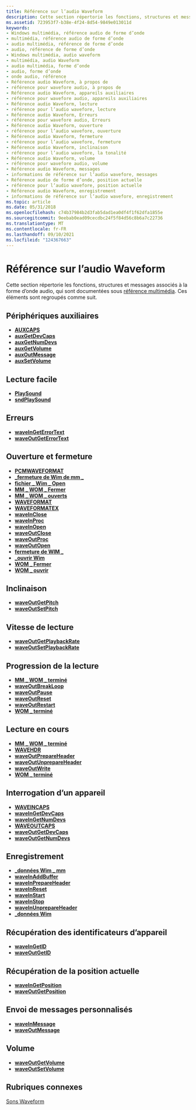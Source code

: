 ```yaml
---
title: Référence sur l’audio Waveform
description: Cette section répertorie les fonctions, structures et messages associés à la forme d’onde audio, qui sont documentées sous référence multimédia. Ces éléments sont regroupés comme suit.
ms.assetid: 723953f7-b38e-4f24-8d54-9849e013011d
keywords:
- Windows multimédia, référence audio de forme d’onde
- multimédia, référence audio de forme d’onde
- audio multimédia, référence de forme d’onde
- audio, référence de forme d’onde
- Windows multimédia, audio waveform
- multimédia, audio Waveform
- audio multimédia, forme d’onde
- audio, forme d’onde
- onde audio, référence
- Référence audio Waveform, à propos de
- référence pour wavefore audio, à propos de
- Référence audio Waveform, appareils auxiliaires
- référence pour wavefore audio, appareils auxiliaires
- Référence audio Waveform, lecture
- référence pour l’audio wavefore, lecture
- Référence audio Waveform, Erreurs
- référence pour wavefore audio, Erreurs
- Référence audio Waveform, ouverture
- référence pour l’audio wavefore, ouverture
- Référence audio Waveform, fermeture
- référence pour l’audio wavefore, fermeture
- Référence audio Waveform, inclinaison
- référence pour l’audio wavefore, la tonalité
- Référence audio Waveform, volume
- référence pour wavefore audio, volume
- Référence audio Waveform, messages
- informations de référence sur l’audio wavefore, messages
- Référence audio de forme d’onde, position actuelle
- référence pour l’audio wavefore, position actuelle
- Référence audio Waveform, enregistrement
- informations de référence sur l’audio wavefore, enregistrement
ms.topic: article
ms.date: 05/31/2018
ms.openlocfilehash: c74b37984b2d3fab5dad1ea0df4f1f62dfa1855e
ms.sourcegitcommit: 9eebab0ead09cecdbc24f5f84d56c8b6a7c22736
ms.translationtype: MT
ms.contentlocale: fr-FR
ms.lasthandoff: 09/10/2021
ms.locfileid: "124367663"
---
```

# <a name="waveform-audio-reference"></a>Référence sur l’audio Waveform

Cette section répertorie les fonctions, structures et messages associés à la forme d’onde audio, qui sont documentées sous [référence multimédia](multimedia-reference.md). Ces éléments sont regroupés comme suit.

## <a name="auxiliary-devices"></a>Périphériques auxiliaires

-   [**AUXCAPS**](/windows/win32/api/mmeapi/ns-mmeapi-auxcaps)
-   [**auxGetDevCaps**](/windows/win32/api/mmeapi/nf-mmeapi-auxgetdevcaps)
-   [**auxGetNumDevs**](/windows/win32/api/mmeapi/nf-mmeapi-auxgetnumdevs)
-   [**auxGetVolume**](/windows/win32/api/mmeapi/nf-mmeapi-auxgetvolume)
-   [**auxOutMessage**](/windows/win32/api/mmeapi/nf-mmeapi-auxoutmessage)
-   [**auxSetVolume**](/windows/win32/api/mmeapi/nf-mmeapi-auxsetvolume)

## <a name="easy-playback"></a>Lecture facile

-   [**PlaySound**](/previous-versions//dd743680(v=vs.85))
-   [**sndPlaySound**](/previous-versions//dd798676(v=vs.85))

## <a name="errors"></a>Erreurs

-   [**waveInGetErrorText**](/windows/win32/api/mmeapi/nf-mmeapi-waveingeterrortext)
-   [**waveOutGetErrorText**](/windows/win32/api/mmeapi/nf-mmeapi-waveoutgeterrortext)

## <a name="opening-and-closing"></a>Ouverture et fermeture

-   [**PCMWAVEFORMAT**](/windows/win32/api/mmreg/ns-mmreg-pcmwaveformat)
-   [**\_fermeture de Wim de mm \_**](mm-wim-close.md)
-   [**fichier \_ Wim \_ Open**](mm-wim-open.md)
-   [**MM \_ WOM \_ Fermer**](mm-wom-close.md)
-   [**MM \_ WOM \_ ouverts**](mm-wom-open.md)
-   [**WAVEFORMAT**](/windows/win32/api/mmreg/ns-mmreg-waveformat)
-   [**WAVEFORMATEX**](/windows/win32/api/mmeapi/ns-mmeapi-waveformatex)
-   [**waveInClose**](/windows/win32/api/mmeapi/nf-mmeapi-waveinclose)
-   [**waveInProc**](/previous-versions//dd743849(v=vs.85))
-   [**waveInOpen**](/windows/win32/api/mmeapi/nf-mmeapi-waveinopen)
-   [**waveOutClose**](/windows/win32/api/mmeapi/nf-mmeapi-waveoutclose)
-   [**waveOutProc**](/previous-versions//dd743869(v=vs.85))
-   [**waveOutOpen**](/windows/win32/api/mmeapi/nf-mmeapi-waveoutopen)
-   [**fermeture de WIM \_**](wim-close.md)
-   [**\_ouvrir Wim**](wim-open.md)
-   [**WOM \_ Fermer**](wom-close.md)
-   [**WOM \_ ouvrir**](wom-open.md)

## <a name="pitch"></a>Inclinaison

-   [**waveOutGetPitch**](/windows/win32/api/mmeapi/nf-mmeapi-waveoutgetpitch)
-   [**waveOutSetPitch**](/windows/win32/api/mmeapi/nf-mmeapi-waveoutsetpitch)

## <a name="playback-rate"></a>Vitesse de lecture

-   [**waveOutGetPlaybackRate**](/windows/win32/api/mmeapi/nf-mmeapi-waveoutgetplaybackrate)
-   [**waveOutSetPlaybackRate**](/windows/win32/api/mmeapi/nf-mmeapi-waveoutsetplaybackrate)

## <a name="playback-progress"></a>Progression de la lecture

-   [**MM \_ WOM \_ terminé**](mm-wom-done.md)
-   [**waveOutBreakLoop**](/windows/win32/api/mmeapi/nf-mmeapi-waveoutbreakloop)
-   [**waveOutPause**](/windows/win32/api/mmeapi/nf-mmeapi-waveoutpause)
-   [**waveOutReset**](/windows/win32/api/mmeapi/nf-mmeapi-waveoutreset)
-   [**waveOutRestart**](/windows/win32/api/mmeapi/nf-mmeapi-waveoutrestart)
-   [**WOM \_ terminé**](wom-done.md)

## <a name="playing"></a>Lecture en cours

-   [**MM \_ WOM \_ terminé**](mm-wom-done.md)
-   [**WAVEHDR**](/windows/win32/api/mmeapi/ns-mmeapi-wavehdr)
-   [**waveOutPrepareHeader**](/windows/win32/api/mmeapi/nf-mmeapi-waveoutprepareheader)
-   [**waveOutUnprepareHeader**](/windows/win32/api/mmeapi/nf-mmeapi-waveoutunprepareheader)
-   [**waveOutWrite**](/windows/win32/api/mmeapi/nf-mmeapi-waveoutwrite)
-   [**WOM \_ terminé**](wom-done.md)

## <a name="querying-a-device"></a>Interrogation d’un appareil

-   [**WAVEINCAPS**](/windows/win32/api/mmeapi/ns-mmeapi-waveincaps)
-   [**waveInGetDevCaps**](/windows/win32/api/mmeapi/nf-mmeapi-waveingetdevcaps)
-   [**waveInGetNumDevs**](/windows/win32/api/mmeapi/nf-mmeapi-waveingetnumdevs)
-   [**WAVEOUTCAPS**](/windows/win32/api/mmeapi/ns-mmeapi-waveoutcaps)
-   [**waveOutGetDevCaps**](/windows/win32/api/mmeapi/nf-mmeapi-waveoutgetdevcaps)
-   [**waveOutGetNumDevs**](/windows/win32/api/mmeapi/nf-mmeapi-waveoutgetnumdevs)

## <a name="recording"></a>Enregistrement

-   [**\_données Wim \_ mm**](mm-wim-data.md)
-   [**waveInAddBuffer**](/windows/win32/api/mmeapi/nf-mmeapi-waveinaddbuffer)
-   [**waveInPrepareHeader**](/windows/win32/api/mmeapi/nf-mmeapi-waveinprepareheader)
-   [**waveInReset**](/windows/win32/api/mmeapi/nf-mmeapi-waveinreset)
-   [**waveInStart**](/windows/win32/api/mmeapi/nf-mmeapi-waveinstart)
-   [**waveInStop**](/windows/win32/api/mmeapi/nf-mmeapi-waveinstop)
-   [**waveInUnprepareHeader**](/windows/win32/api/mmeapi/nf-mmeapi-waveinunprepareheader)
-   [**\_données Wim**](wim-data.md)

## <a name="retrieving-device-identifiers"></a>Récupération des identificateurs d’appareil

-   [**waveInGetID**](/windows/win32/api/mmeapi/nf-mmeapi-waveingetid)
-   [**waveOutGetID**](/windows/win32/api/mmeapi/nf-mmeapi-waveoutgetid)

## <a name="retrieving-the-current-position"></a>Récupération de la position actuelle

-   [**waveInGetPosition**](/windows/win32/api/mmeapi/nf-mmeapi-waveingetposition)
-   [**waveOutGetPosition**](/windows/win32/api/mmeapi/nf-mmeapi-waveoutgetposition)

## <a name="sending-custom-messages"></a>Envoi de messages personnalisés

-   [**waveInMessage**](/windows/win32/api/mmeapi/nf-mmeapi-waveinmessage)
-   [**waveOutMessage**](/windows/win32/api/mmeapi/nf-mmeapi-waveoutmessage)

## <a name="volume"></a>Volume

-   [**waveOutGetVolume**](/windows/win32/api/mmeapi/nf-mmeapi-waveoutgetvolume)
-   [**waveOutSetVolume**](/windows/win32/api/mmeapi/nf-mmeapi-waveoutsetvolume)

## <a name="related-topics"></a>Rubriques connexes

<dl> <dt>

[Sons Waveform](waveform-audio.md)
</dt> </dl>

 

 